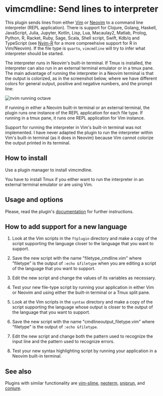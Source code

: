 # vimcmdline: Send lines to interpreter

This plugin sends lines from either [Vim] or [Neovim] to a command line
interpreter (REPL application). There is support for
Clojure, Golang, Haskell, JavaScript, Julia, Jupyter, Kotlin, Lisp,
Lua, Macaulay2, Matlab, Prolog, Python, R, Racket, Ruby, Sage,
Scala, Shell script, Swift, Kdb/q and TypeScript
(see [Nvim-R] for a more compreehsive support for R in Vim/Neovim).
If the file type is `quarto`, `vimcmdline` will try to infer what interpreter
should be started.

The interpreter runs in Neovim's built-in terminal.
If Tmux is installed, the interpreter can also run in
an external terminal emulator or in a tmux pane. The main advantage
of running the interpreter in a Neovim terminal is that the output is
colorized, as in the screenshot below, where we have different colors for
general output, positive and negative numbers, and the prompt line:

![nvim running octave](https://cloud.githubusercontent.com/assets/891655/7090493/5fba2426-df71-11e4-8eb8-f17668d9361a.png)

If running in either a Neovim built-in terminal or an external terminal, the
plugin runs one instance of the REPL application for each file type. If
running in a tmux pane, it runs one REPL application for Vim instance.

Support for running the interpreter in Vim's built-in terminal was not
implemented.
I have never adapted the plugin to run the interpreter within Vim's built-in
terminal (as it does in Neovim) because Vim cannot colorize the output printed
in its terminal.

## How to install

Use a plugin manager to install vimcmdline.

You have to install Tmux if you either want to run the interpreter in an
external terminal emulator or are using Vim.


## Usage and options

Please, read the plugin's
[documentation](https://raw.githubusercontent.com/jalvesaq/vimcmdline/master/doc/vimcmdline.txt)
for further instructions.


## How to add support for a new language

  1. Look at the Vim scripts in the `ftplugin` directory and make a copy of
     the script supporting the language closer to the language that you want
     to support.

  2. Save the new script with the name "filetype\_cmdline.vim" where
     "filetype" is the output of `:echo &filetype` when you are editing a
     script of the language that you want to support.

  3. Edit the new script and change the values of its variables as necessary.

  4. Test your new file-type script by running your application in either Vim
     or Neovim and using either the built-in terminal or a Tmux split pane.

  5. Look at the Vim scripts in the `syntax` directory and make a copy of the
     script supporting the language whose output is closer to the output of
     the language that you want to support.

  6. Save the new script with the name "cmdlineoutput\_filetype.vim" where
     "filetype" is the output of `:echo &filetype`.

  7. Edit the new script and change both the pattern used to recognize the
     input line and the pattern used to recognize errors.

  8. Test your new syntax highlighting script by running your application in a
     Neovim built-in terminal.

## See also

Plugins with similar functionality are [vim-slime], [neoterm], [sniprun], and [conjure].

[Vim]: http://www.vim.org
[Neovim]: https://github.com/neovim/neovim
[vim-slime]: https://github.com/jpalardy/vim-slime
[neoterm]: https://github.com/kassio/neoterm
[Nvim-R]: https://github.com/jalvesaq/Nvim-R
[sniprun]: https://github.com/michaelb/sniprun
[conjure]: https://github.com/Olical/conjure
